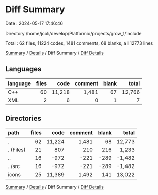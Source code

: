 # Diff Summary

Date : 2024-05-17 17:46:46

Directory /home/jcoli/develop/Platformio/projects/grow_1/include

Total : 62 files,  11224 codes, 1481 comments, 68 blanks, all 12773 lines

[Summary](results.md) / [Details](details.md) / Diff Summary / [Diff Details](diff-details.md)

## Languages
| language | files | code | comment | blank | total |
| :--- | ---: | ---: | ---: | ---: | ---: |
| C++ | 60 | 11,218 | 1,481 | 67 | 12,766 |
| XML | 2 | 6 | 0 | 1 | 7 |

## Directories
| path | files | code | comment | blank | total |
| :--- | ---: | ---: | ---: | ---: | ---: |
| . | 62 | 11,224 | 1,481 | 68 | 12,773 |
| . (Files) | 21 | 807 | 210 | 216 | 1,233 |
| .. | 16 | -972 | -221 | -289 | -1,482 |
| ../src | 16 | -972 | -221 | -289 | -1,482 |
| icons | 25 | 11,389 | 1,492 | 141 | 13,022 |

[Summary](results.md) / [Details](details.md) / Diff Summary / [Diff Details](diff-details.md)